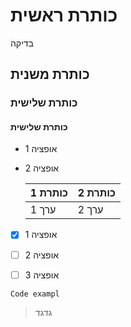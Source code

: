 # כותרת ראשית
בדיקה
## כותרת משנית
### כותרת שלישית
#### כותרת שלישית
- אופציה 1
- אופציה 2

  | כותרת 1 | כותרת 2|
  |----------|----------|
  | ערך 1 | ערך 2|

- [x] אופציה 1
- [ ] אופציה 2
- [ ] אופציה 3


```Code exampl```

>גדגד
